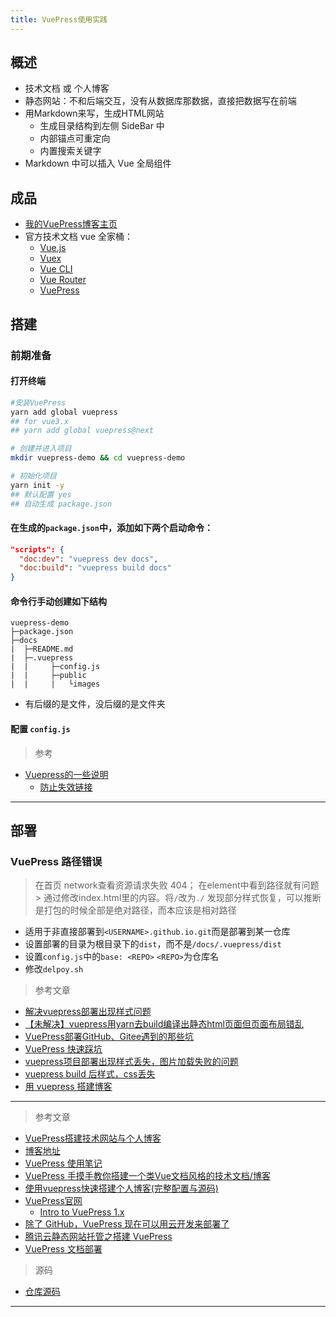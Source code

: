 ```yaml
---
title: VuePress使用实践
---
```


## 概述

- 技术文档 或 个人博客
- 静态网站：不和后端交互，没有从数据库那数据，直接把数据写在前端
- 用Markdown来写，生成HTML网站
  - 生成目录结构到左侧 SideBar 中
  - 内部锚点可重定向
  - 内置搜索关键字
- Markdown 中可以插入 Vue 全局组件

## 成品

- [我的VuePress博客主页](http://xmasuhai.xyz/vuepress-demo-1-website/)
- 官方技术文档 vue 全家桶：
  - [Vue.js](https://cn.vuejs.org/v2/guide/)
  - [Vuex](https://vuex.vuejs.org/zh/)
  - [Vue CLI ](https://cli.vuejs.org/zh/guide/)
  - [Vue Router](https://router.vuejs.org/zh/)
  - [VuePress](https://www.vuepress.cn/guide/)

## 搭建

### 前期准备

#### 打开终端

```sh
#安装VuePress
yarn add global vuepress
## for vue3.x
## yarn add global vuepress@next

# 创建并进入项目
mkdir vuepress-demo && cd vuepress-demo

# 初始化项目
yarn init -y
## 默认配置 yes
## 自动生成 package.json
```

#### 在生成的`package.json`中，添加如下两个启动命令：

```json
"scripts": {
  "doc:dev": "vuepress dev docs",
  "doc:build": "vuepress build docs"
}
```

#### 命令行手动创建如下结构

```
vuepress-demo
├─package.json
├─docs
|  ├─README.md
|  ├─.vuepress
|  |     ├─config.js
|  |     ├─public
|  |     |   └images
```

- 有后缀的是文件，没后缀的是文件夹

#### 配置 `config.js`


> 参考

- [Vuepress的一些说明](https://wcc3358.github.io/vuepress/#%E6%96%87%E6%A1%A3%E7%BB%93%E6%9E%84)
  - [防止失效链接](https://github.com/wcc3358/)

---

## 部署



### VuePress 路径错误

> 在首页 network查看资源请求失败 404； 在element中看到路径就有问题 >
> 通过修改index.html里的内容。将`/`改为`./`
> 发现部分样式恢复，可以推断是打包的时候全部是绝对路径，而本应该是相对路径

- 适用于非直接部署到`<USERNAME>.github.io.git`而是部署到某一仓库
- 设置部署的目录为根目录下的`dist`，而不是`/docs/.vuepress/dist`
- 设置`config.js`中的`base: <REPO>` `<REPO>`为仓库名
- 修改`delpoy.sh`

> 参考文章

- [解决vuepress部署出现样式问题](https://blog.csdn.net/weixin_43560272/article/details/105107557)
- [【未解决】vuepress用yarn去build编译出静态html页面但页面布局错乱](https://www.crifan.com/vuepress_use_yarn_build_static_html_page_but_layout_messy/)
- [VuePress部署GitHub、Gitee遇到的那些坑](https://blog.csdn.net/qq_34252283/article/details/105921837)
- [VuePress 快速踩坑](https://juejin.cn/post/6844903598808104974)
- [vuepress项目部署出现样式丢失，图片加载失败的问题](https://www.git2get.com/av/109195652.html)
- [vuepress build 后样式，css丢失](https://blog.csdn.net/m0_37730869/article/details/112701013)
- [用 vuepress 搭建博客](https://coder.itclan.cn/fontend/tools/vuepress-build-blog)

---

> 参考文章

- [VuePress搭建技术网站与个人博客](https://www.jianshu.com/p/37509da5a020)
- [博客地址](https://nan-gong.github.io/tech/interview)
- [VuePress 使用笔记](https://juejin.cn/post/6916459919193571342/)
- [VuePress 手摸手教你搭建一个类Vue文档风格的技术文档/博客](https://segmentfault.com/a/1190000016333850)
- [使用vuepress快速搭建个人博客(完整配置与源码)](https://www.cnblogs.com/chenyingying0/p/13093217.html)
- [VuePress官网](https://links.jianshu.com/go?to=https%3A%2F%2Fwww.vuepress.cn%2F)  
  - [Intro to VuePress 1.x](https://ulivz.com/2019/06/09/intro-to-vuepress-1-x/)
- [除了 GitHub，VuePress 现在可以用云开发来部署了](https://cloud.tencent.com/developer/article/1611256)
- [腾讯云静态网站托管之搭建 VuePress](https://cloud.tencent.com/developer/article/1641512)
- [VuePress 文档部署](https://cloudbase.net/community/guides/hosting-handbook/vuepress.html)


> 源码

- [仓库源码](http://xmasuhai.xyz/vuepress-demo-1-website/)

---
